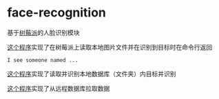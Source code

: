 # face-recognition
基于[树莓派](https://www.raspberrypi.org/)的人脸识别模块  
  
[这个程序](https://github.com/is305-smart-lock/face-recognition/blob/master/pi.py)实现了在树莓派上读取本地图片文件并在识别到目标时在命令行返回  
  
    I see someone named ...    
 
 [这个程序](https://github.com/is305-smart-lock/face-recognition/blob/master/pi_folder.py)实现了读取并识别本地数据库（文件夹）内目标并识别   
   
[这个程序](https://github.com/is305-smart-lock/face-recognition/blob/master/pi_sql.py)实现了从远程数据库拉取数据
